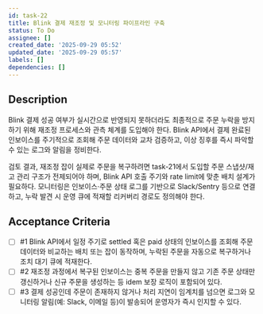 ```yaml
---
id: task-22
title: Blink 결제 재조정 및 모니터링 파이프라인 구축
status: To Do
assignee: []
created_date: '2025-09-29 05:52'
updated_date: '2025-09-29 05:57'
labels: []
dependencies: []
---
```


## Description

<!-- SECTION:DESCRIPTION:BEGIN -->
Blink 결제 성공 여부가 실시간으로 반영되지 못하더라도 최종적으로 주문 누락을 방지하기 위해 재조정 프로세스와 관측 체계를 도입해야 한다. Blink API에서 결제 완료된 인보이스를 주기적으로 조회해 주문 데이터와 교차 검증하고, 이상 징후를 즉시 파악할 수 있는 로그와 알림을 정비한다.

검토 결과, 재조정 잡이 실제로 주문을 복구하려면 task-21에서 도입할 주문 스냅샷/재고 관리 구조가 전제되어야 하며, Blink API 호출 주기와 rate limit에 맞춘 배치 설계가 필요하다. 모니터링은 인보이스·주문 상태 로그를 기반으로 Slack/Sentry 등으로 연결하고, 누락 발견 시 운영 큐에 적재할 리커버리 경로도 정의해야 한다.
<!-- SECTION:DESCRIPTION:END -->

## Acceptance Criteria
<!-- AC:BEGIN -->
- [ ] #1 Blink API에서 일정 주기로 settled 혹은 paid 상태의 인보이스를 조회해 주문 데이터와 비교하는 배치 또는 잡이 동작하며, 누락된 주문을 자동으로 복구하거나 조치 대기 큐에 적재한다.
- [ ] #2 재조정 과정에서 복구된 인보이스는 중복 주문을 만들지 않고 기존 주문 상태만 갱신하거나 신규 주문을 생성하는 등 idem 보장 로직이 포함되어 있다.
- [ ] #3 결제 성공인데 주문이 존재하지 않거나 처리 지연이 임계치를 넘으면 로그와 모니터링 알림(예: Slack, 이메일 등)이 발송되어 운영자가 즉시 인지할 수 있다.
<!-- AC:END -->
